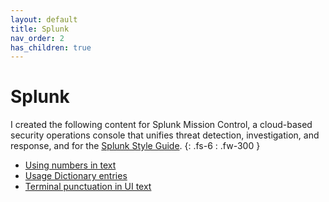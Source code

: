 ```yaml
---
layout: default
title: Splunk
nav_order: 2
has_children: true
---
```


# Splunk

I created the following content for Splunk Mission Control, a cloud-based security operations console that unifies threat detection, investigation, and response, and for the [Splunk Style Guide](https://docs.splunk.com/Documentation/StyleGuide/current/StyleGuide/Howtouse).
{: .fs-6 : .fw-300 }

- [Using numbers in text](/portfolio/Numbers)
- [Usage Dictionary entries](/portfolio/UsageDictionaryEntries)
- [Terminal punctuation in UI text](/portfolio/TerminalPunctuation)
